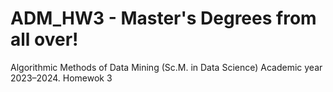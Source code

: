 # ADM_HW3 - Master's Degrees from all over!
Algorithmic Methods of Data Mining (Sc.M. in Data Science) Academic year 2023–2024. Homewok 3
